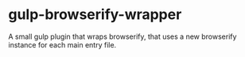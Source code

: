gulp-browserify-wrapper
=======================

A small gulp plugin that wraps browserify, that uses a new browserify instance for each main entry file.
